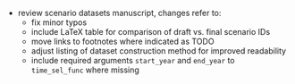 + review scenario datasets manuscript, changes refer to:
  + fix minor typos
  + include LaTeX table for comparison of draft vs. final scenario IDs
  + move links to footnotes where indicated as TODO
  + adjust listing of dataset construction method for improved readability
  + include required arguments `start_year` and `end_year` to `time_sel_func` where missing
